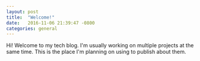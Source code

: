 ```yaml
---
layout: post
title:  "Welcome!"
date:   2016-11-06 21:39:47 -0800
categories: general
---
```


Hi! Welcome to my tech blog. I'm usually working on multiple projects at the same time. This is the place I'm planning on using to publish about them. 

